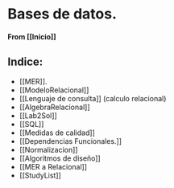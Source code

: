 # Bases de datos.
#### From [[Inicio]]

## Indice:
+ [[MER]].
+ [[ModeloRelacional]]
+ [[Lenguaje de consulta]] (calculo relacional)
+ [[AlgebraRelacional]]
+ [[Lab2Sol]]
+ [[SQL]]
+ [[Medidas de calidad]]
+ [[Dependencias Funcionales.]]
+ [[Normalizacion]]
+ [[Algoritmos de diseño]]
+ [[MER a Relacional]]
+ [[StudyList]]